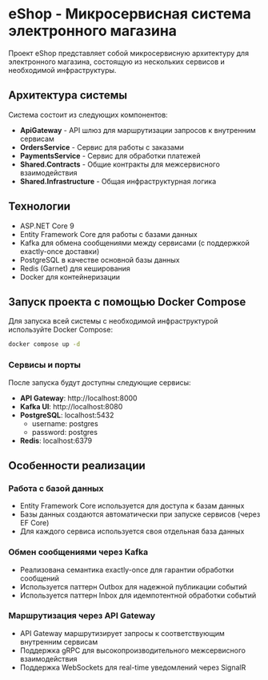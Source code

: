 # eShop - Микросервисная система электронного магазина

Проект eShop представляет собой микросервисную архитектуру для электронного магазина, состоящую из нескольких сервисов и необходимой инфраструктуры.

## Архитектура системы

Система состоит из следующих компонентов:

- **ApiGateway** - API шлюз для маршрутизации запросов к внутренним сервисам
- **OrdersService** - Сервис для работы с заказами
- **PaymentsService** - Сервис для обработки платежей 
- **Shared.Contracts** - Общие контракты для межсервисного взаимодействия
- **Shared.Infrastructure** - Общая инфраструктурная логика

## Технологии

- ASP.NET Core 9
- Entity Framework Core для работы с базами данных
- Kafka для обмена сообщениями между сервисами (с поддержкой exactly-once доставки)
- PostgreSQL в качестве основной базы данных
- Redis (Garnet) для кеширования
- Docker для контейнеризации

## Запуск проекта с помощью Docker Compose

Для запуска всей системы с необходимой инфраструктурой используйте Docker Compose:

```bash
docker compose up -d
```

### Сервисы и порты

После запуска будут доступны следующие сервисы:

- **API Gateway**: http://localhost:8000
- **Kafka UI**: http://localhost:8080
- **PostgreSQL**: localhost:5432
  - username: postgres
  - password: postgres
- **Redis**: localhost:6379

## Особенности реализации

### Работа с базой данных

- Entity Framework Core используется для доступа к базам данных
- Базы данных создаются автоматически при запуске сервисов (через EF Core)
- Для каждого сервиса используется своя отдельная база данных

### Обмен сообщениями через Kafka

- Реализована семантика exactly-once для гарантии обработки сообщений
- Используется паттерн Outbox для надежной публикации событий
- Используется паттерн Inbox для идемпотентной обработки событий

### Маршрутизация через API Gateway

- API Gateway маршрутизирует запросы к соответствующим внутренним сервисам
- Поддержка gRPC для высокопроизводительного межсервисного взаимодействия
- Поддержка WebSockets для real-time уведомлений через SignalR 